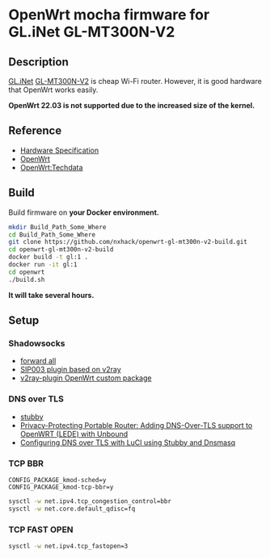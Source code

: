 # OpenWrt mocha firmware for GL.iNet GL-MT300N-V2

## Description
[GL.iNet](https://www.gl-inet.com/) [GL-MT300N-V2](https://www.gl-inet.com/products/gl-mt300n-v2/) is cheap Wi-Fi router. However, it is good hardware that OpenWrt works easily.

**OpenWrt 22.03 is not supported due to the increased size of the kernel.**

## Reference
- [Hardware Specification](https://docs.gl-inet.com/en/3/hardware/mt300n-v2/)
- [OpenWrt](https://openwrt.org/toh/hwdata/gl.inet/gl.inet_gl-mt300n_v2)
- [OpenWrt:Techdata](https://openwrt.org/toh/gl.inet/gl-mt300n_v2)

## Build
Build firmware on **your Docker environment.**

```bash
mkdir Build_Path_Some_Where
cd Build_Path_Some_Where
git clone https://github.com/nxhack/openwrt-gl-mt300n-v2-build.git
cd openwrt-gl-mt300n-v2-build
docker build -t gl:1 .
docker run -it gl:1
cd openwrt
./build.sh
```
**It will take several hours.**

## Setup
### Shadowsocks
- [forward all](https://github.com/openwrt/packages/tree/master/net/shadowsocks-libev#recipes)
- [SIP003 plugin based on v2ray](https://github.com/shadowsocks/v2ray-plugin)
- [v2ray-plugin OpenWrt custom package](https://github.com/nxhack/openwrt-custom-packages/tree/master/v2ray-plugin)

### DNS over TLS
- [stubby](https://openwrt.org/docs/guide-user/services/dns/stubby)
- [Privacy-Protecting Portable Router: Adding DNS-Over-TLS support to OpenWRT (LEDE) with Unbound](https://blog.cloudflare.com/dns-over-tls-for-openwrt/)
- [Configuring DNS over TLS with LuCI using Stubby and Dnsmasq](https://forum.openwrt.org/t/tutorial-no-cli-configuring-dns-over-tls-with-luci-using-stubby-and-dnsmasq/29143)


### TCP BBR
```
CONFIG_PACKAGE_kmod-sched=y
CONFIG_PACKAGE_kmod-tcp-bbr=y
```

```bash
sysctl -w net.ipv4.tcp_congestion_control=bbr
sysctl -w net.core.default_qdisc=fq
```

### TCP FAST OPEN
```bash
sysctl -w net.ipv4.tcp_fastopen=3
```
